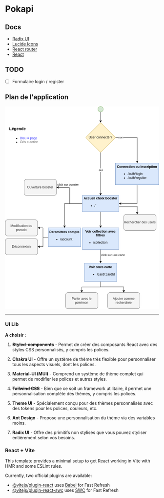 # Pokapi

## Docs

- [Radix UI](https://www.radix-ui.com/themes/docs/components/alert-dialog)
- [Lucide Icons](https://lucide.dev/icons/)
- [React router](https://reactrouter.com/start/declarative/navigating)
- [React](https://react.dev/reference/react)

## TODO

- [ ] Formulaire login / register

## Plan de l'application

![plan](../../commun/Plan-app.drawio.png)

---

### UI Lib

**A choisir :**

1. ~~**Styled-components**~~ - Permet de créer des composants React avec des styles CSS personnalisés, y compris les polices.

2. **Chakra UI** - Offre un système de thème très flexible pour personnaliser tous les aspects visuels, dont les polices.

3. ~~**Material-UI (MUI)**~~ - Comprend un système de thème complet qui permet de modifier les polices et autres styles.

4. ~~**Tailwind CSS**~~ - Bien que ce soit un framework utilitaire, il permet une personnalisation complète des thèmes, y compris les polices.

5. **Theme UI** - Spécialement conçu pour des thèmes personnalisés avec des tokens pour les polices, couleurs, etc.

6. **Ant Design** - Propose une personnalisation du thème via des variables moins.

7. **Radix UI** - Offre des primitifs non stylisés que vous pouvez styliser entièrement selon vos besoins.

### React + Vite

This template provides a minimal setup to get React working in Vite with HMR and some ESLint rules.

Currently, two official plugins are available:

- [@vitejs/plugin-react](https://github.com/vitejs/vite-plugin-react/blob/main/packages/plugin-react/README.md) uses [Babel](https://babeljs.io/) for Fast Refresh
- [@vitejs/plugin-react-swc](https://github.com/vitejs/vite-plugin-react-swc) uses [SWC](https://swc.rs/) for Fast Refresh
